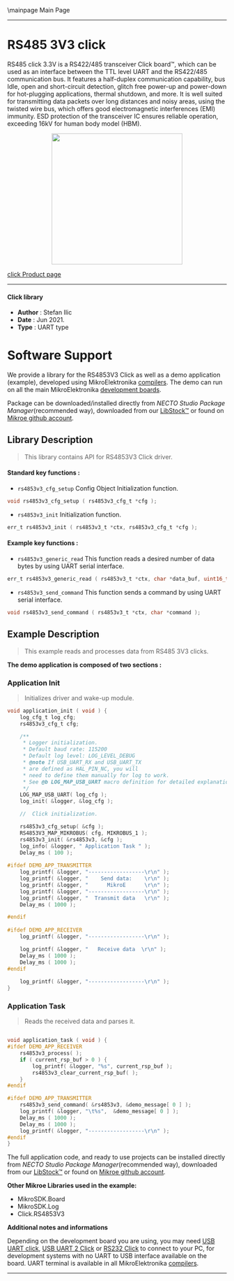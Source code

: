 \mainpage Main Page

---
# RS485 3V3 click

RS485 click 3.3V is a RS422/485 transceiver Click board™, which can be used as an interface between the TTL level UART and the RS422/485 communication bus. It features a half-duplex communication capability, bus Idle, open and short-circuit detection, glitch free power-up and power-down for hot-plugging applications, thermal shutdown, and more. It is well suited for transmitting data packets over long distances and noisy areas, using the twisted wire bus, which offers good electromagnetic interferences (EMI) immunity. ESD protection of the transceiver IC ensures reliable operation, exceeding 16kV for human body model (HBM).

<p align="center">
  <img src="https://download.mikroe.com/images/click_for_ide/rs48533v_click.png" height=300px>
</p>

[click Product page](https://www.mikroe.com/rs485-33v-click)

---


#### Click library

- **Author**        : Stefan Ilic
- **Date**          : Jun 2021.
- **Type**          : UART type


# Software Support

We provide a library for the RS4853V3 Click
as well as a demo application (example), developed using MikroElektronika
[compilers](https://www.mikroe.com/necto-studio).
The demo can run on all the main MikroElektronika [development boards](https://www.mikroe.com/development-boards).

Package can be downloaded/installed directly from *NECTO Studio Package Manager*(recommended way), downloaded from our [LibStock&trade;](https://libstock.mikroe.com) or found on [Mikroe github account](https://github.com/MikroElektronika/mikrosdk_click_v2/tree/master/clicks).

## Library Description

> This library contains API for RS4853V3 Click driver.

#### Standard key functions :

- `rs4853v3_cfg_setup` Config Object Initialization function.
```c
void rs4853v3_cfg_setup ( rs4853v3_cfg_t *cfg );
```

- `rs4853v3_init` Initialization function.
```c
err_t rs4853v3_init ( rs4853v3_t *ctx, rs4853v3_cfg_t *cfg );
```

#### Example key functions :

- `rs4853v3_generic_read` This function reads a desired number of data bytes by using UART serial interface.
```c
err_t rs4853v3_generic_read ( rs4853v3_t *ctx, char *data_buf, uint16_t max_len );
```

- `rs4853v3_send_command` This function sends a command by using UART serial interface.
```c
void rs4853v3_send_command ( rs4853v3_t *ctx, char *command );
```

## Example Description

> This example reads and processes data from RS485 3V3 clicks.

**The demo application is composed of two sections :**

### Application Init

> Initializes driver and wake-up module.

```c
void application_init ( void ) {
    log_cfg_t log_cfg;
    rs4853v3_cfg_t cfg;

    /** 
     * Logger initialization.
     * Default baud rate: 115200
     * Default log level: LOG_LEVEL_DEBUG
     * @note If USB_UART_RX and USB_UART_TX 
     * are defined as HAL_PIN_NC, you will 
     * need to define them manually for log to work. 
     * See @b LOG_MAP_USB_UART macro definition for detailed explanation.
     */
    LOG_MAP_USB_UART( log_cfg );
    log_init( &logger, &log_cfg );

    //  Click initialization.

    rs4853v3_cfg_setup( &cfg );
    RS4853V3_MAP_MIKROBUS( cfg, MIKROBUS_1 );
    rs4853v3_init( &rs4853v3, &cfg );
    log_info( &logger, " Application Task " );
    Delay_ms ( 100 );
    
#ifdef DEMO_APP_TRANSMITTER
    log_printf( &logger, "------------------\r\n" );
    log_printf( &logger, "    Send data:    \r\n" );
    log_printf( &logger, "      MikroE      \r\n" );
    log_printf( &logger, "------------------\r\n" );
    log_printf( &logger, "  Transmit data   \r\n" );
    Delay_ms ( 1000 );

#endif
    
#ifdef DEMO_APP_RECEIVER 
    log_printf( &logger, "------------------\r\n" );

    log_printf( &logger, "   Receive data  \r\n" );
    Delay_ms ( 1000 );
    Delay_ms ( 1000 );
#endif
        
    log_printf( &logger, "------------------\r\n" );
}

```

### Application Task

> Reads the received data and parses it.

```c

void application_task ( void ) {  
#ifdef DEMO_APP_RECEIVER 
    rs4853v3_process( );
    if ( current_rsp_buf > 0 ) {
        log_printf( &logger, "%s", current_rsp_buf );
        rs4853v3_clear_current_rsp_buf( );
    }
#endif 

#ifdef DEMO_APP_TRANSMITTER
    rs4853v3_send_command( &rs4853v3, &demo_message[ 0 ] );
    log_printf( &logger, "\t%s",  &demo_message[ 0 ] );
    Delay_ms ( 1000 );
    Delay_ms ( 1000 );
    log_printf( &logger, "------------------\r\n" ); 
#endif   
}

```


The full application code, and ready to use projects can be installed directly from *NECTO Studio Package Manager*(recommended way), downloaded from our [LibStock&trade;](https://libstock.mikroe.com) or found on [Mikroe github account](https://github.com/MikroElektronika/mikrosdk_click_v2/tree/master/clicks).

**Other Mikroe Libraries used in the example:**

- MikroSDK.Board
- MikroSDK.Log
- Click.RS4853V3

**Additional notes and informations**

Depending on the development board you are using, you may need
[USB UART click](https://www.mikroe.com/usb-uart-click),
[USB UART 2 Click](https://www.mikroe.com/usb-uart-2-click) or
[RS232 Click](https://www.mikroe.com/rs232-click) to connect to your PC, for
development systems with no UART to USB interface available on the board. UART
terminal is available in all MikroElektronika
[compilers](https://shop.mikroe.com/compilers).

---
